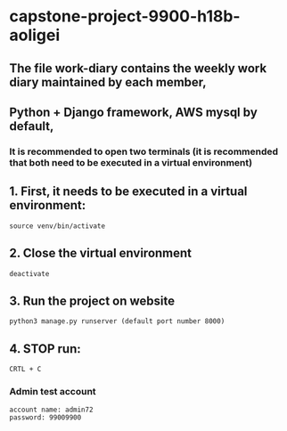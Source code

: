 # capstone-project-9900-h18b-aoligei
## The file work-diary contains the weekly work diary maintained by each member,
## Python + Django framework,  AWS mysql by default, 

### It is recommended to open two terminals (it is recommended that both need to be executed in a virtual environment)
## 1. First, it needs to be executed in a virtual environment:
```.env
source venv/bin/activate 
```

## 2. Close the  virtual environment
```.env
deactivate
```


## 3. Run the  project on website
```.env
python3 manage.py runserver (default port number 8000)
```

## 4. STOP run:
```.env
CRTL + C
```

### Admin test account
```text
account name: admin72
password: 99009900

```